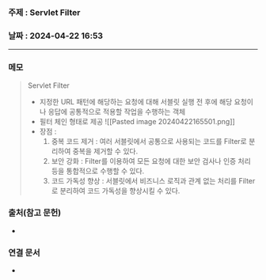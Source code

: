### 주제 : Servlet Filter

### 날짜 : 2024-04-22 16:53
----
### 메모
> Servlet Filter
> 	- 지정한 URL 패턴에 해당하는 요청에 대해 서블릿 실행 전 후에 해당 요청이나 응답에 공통적으로 적용할 작업을 수행하는 객체
> 	- 필터 체인 형태로 제공
> 	![[Pasted image 20240422165501.png]]
> 	- 장점 :
> 		1. 중복 코드 제거 : 여러 서블릿에서 공통으로 사용되는 코드를 Filter로 분리하여 중복을 제거할 수 있다.
> 		2. 보안 강화 : Filter를 이용하여 모든 요청에 대한 보안 검사나 인증 처리 등을 통합적으로 수행할 수 있다.
> 		3. 코드 가독성 향상 : 서블릿에서 비즈니스 로직과 관계 없는 처리를 Filter로 분리하여 코드 가독성을 향상시킬 수 있다.

### 출처(참고 문헌)
-

### 연결 문서
-

